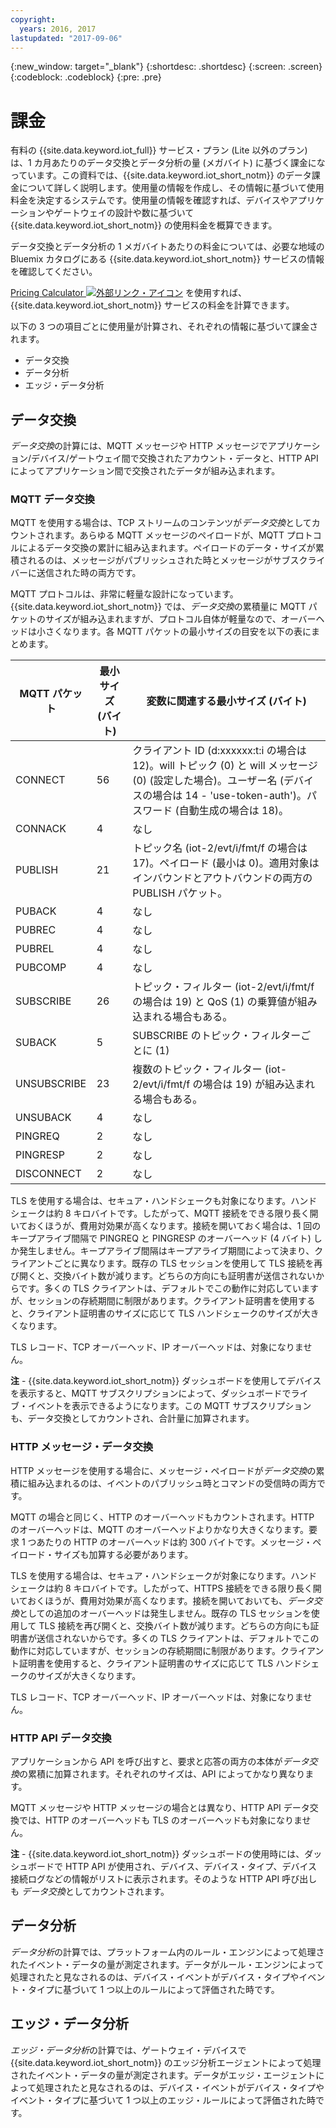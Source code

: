 ```yaml
---
copyright:
  years: 2016, 2017
lastupdated: "2017-09-06"
---
```

{:new_window: target="_blank"}
{:shortdesc: .shortdesc}
{:screen: .screen}
{:codeblock: .codeblock}
{:pre: .pre}

# 課金

有料の {{site.data.keyword.iot_full}} サービス・プラン (Lite 以外のプラン) は、1 カ月あたりのデータ交換とデータ分析の量 (メガバイト) に基づく課金になっています。この資料では、{{site.data.keyword.iot_short_notm}} のデータ課金について詳しく説明します。使用量の情報を作成し、その情報に基づいて使用料金を決定するシステムです。使用量の情報を確認すれば、デバイスやアプリケーションやゲートウェイの設計や数に基づいて {{site.data.keyword.iot_short_notm}} の使用料金を概算できます。

データ交換とデータ分析の 1 メガバイトあたりの料金については、必要な地域の Bluemix カタログにある {{site.data.keyword.iot_short_notm}} サービスの情報を確認してください。

[Pricing Calculator ![外部リンク・アイコン](../../../icons/launch-glyph.svg "外部リンク・アイコン")](http://iot-cost-calculator.ng.bluemix.net/) を使用すれば、{{site.data.keyword.iot_short_notm}} サービスの料金を計算できます。

以下の 3 つの項目ごとに使用量が計算され、それぞれの情報に基づいて課金されます。 
- データ交換
- データ分析
- エッジ・データ分析

## データ交換
*データ交換*の計算には、MQTT メッセージや HTTP メッセージでアプリケーション/デバイス/ゲートウェイ間で交換されたアカウント・データと、HTTP API によってアプリケーション間で交換されたデータが組み込まれます。

### MQTT データ交換
MQTT を使用する場合は、TCP ストリームのコンテンツが*データ交換*としてカウントされます。あらゆる MQTT メッセージのペイロードが、MQTT プロトコルによるデータ交換の累計に組み込まれます。ペイロードのデータ・サイズが累積されるのは、メッセージがパブリッシュされた時とメッセージがサブスクライバーに送信された時の両方です。

MQTT プロトコルは、非常に軽量な設計になっています。{{site.data.keyword.iot_short_notm}} では、*データ交換*の累積量に MQTT パケットのサイズが組み込まれますが、プロトコル自体が軽量なので、オーバーヘッドは小さくなります。各 MQTT パケットの最小サイズの目安を以下の表にまとめます。

|MQTT パケット                  |最小サイズ (バイト) |変数に関連する最小サイズ (バイト)|
|-------------------------------|--------------------|-------------------------------------------------|
|CONNECT                        |56                  |クライアント ID (d:xxxxxx:t:i の場合は 12)。will トピック (0) と will メッセージ (0) (設定した場合)。ユーザー名 (デバイスの場合は 14 - 'use-token-auth')。パスワード (自動生成の場合は 18)。|
|CONNACK                        |4|なし|
|PUBLISH                        |21                  |トピック名 (iot-2/evt/i/fmt/f の場合は 17)。ペイロード (最小は 0)。適用対象はインバウンドとアウトバウンドの両方の PUBLISH パケット。|
|PUBACK                         |4|なし|
|PUBREC                         |4|なし|
|PUBREL                         |4|なし|
|PUBCOMP                        |4|なし|
|SUBSCRIBE                      |26                  |トピック・フィルター (iot-2/evt/i/fmt/f の場合は 19) と QoS (1) の乗算値が組み込まれる場合もある。|
|SUBACK                         |5|SUBSCRIBE のトピック・フィルターごとに (1)|
|UNSUBSCRIBE                    |23                  |複数のトピック・フィルター (iot-2/evt/i/fmt/f の場合は 19) が組み込まれる場合もある。|
|UNSUBACK                       |4|なし|
|PINGREQ                        |2|なし|
|PINGRESP                       |2|なし|
|DISCONNECT                     |2|なし|

TLS を使用する場合は、セキュア・ハンドシェークも対象になります。ハンドシェークは約 8 キロバイトです。したがって、MQTT 接続をできる限り長く開いておくほうが、費用対効果が高くなります。接続を開いておく場合は、1 回のキープアライブ間隔で PINGREQ と PINGRESP のオーバーヘッド (4 バイト) しか発生しません。キープアライブ間隔はキープアライブ期間によって決まり、クライアントごとに異なります。既存の TLS セッションを使用して TLS 接続を再び開くと、交換バイト数が減ります。どちらの方向にも証明書が送信されないからです。多くの TLS クライアントは、デフォルトでこの動作に対応していますが、セッションの存続期間に制限があります。クライアント証明書を使用すると、クライアント証明書のサイズに応じて TLS ハンドシェークのサイズが大きくなります。 

TLS レコード、TCP オーバーヘッド、IP オーバーヘッドは、対象になりません。

**注** - {{site.data.keyword.iot_short_notm}} ダッシュボードを使用してデバイスを表示すると、MQTT サブスクリプションによって、ダッシュボードでライブ・イベントを表示できるようになります。この MQTT サブスクリプションも、データ交換としてカウントされ、合計量に加算されます。

### HTTP メッセージ・データ交換
HTTP メッセージを使用する場合に、メッセージ・ペイロードが*データ交換*の累積に組み込まれるのは、イベントのパブリッシュ時とコマンドの受信時の両方です。

MQTT の場合と同じく、HTTP のオーバーヘッドもカウントされます。HTTP のオーバーヘッドは、MQTT のオーバーヘッドよりかなり大きくなります。要求 1 つあたりの HTTP のオーバーヘッドは約 300 バイトです。メッセージ・ペイロード・サイズも加算する必要があります。

TLS を使用する場合は、セキュア・ハンドシェークが対象になります。ハンドシェークは約 8 キロバイトです。したがって、HTTPS 接続をできる限り長く開いておくほうが、費用対効果が高くなります。接続を開いておいても、*データ交換*としての追加のオーバーヘッドは発生しません。既存の TLS セッションを使用して TLS 接続を再び開くと、交換バイト数が減ります。どちらの方向にも証明書が送信されないからです。多くの TLS クライアントは、デフォルトでこの動作に対応していますが、セッションの存続期間に制限があります。クライアント証明書を使用すると、クライアント証明書のサイズに応じて TLS ハンドシェークのサイズが大きくなります。

TLS レコード、TCP オーバーヘッド、IP オーバーヘッドは、対象になりません。

### HTTP API データ交換
アプリケーションから API を呼び出すと、要求と応答の両方の本体が*データ交換*の累積に加算されます。それぞれのサイズは、API によってかなり異なります。

MQTT メッセージや HTTP メッセージの場合とは異なり、HTTP API データ交換では、HTTP のオーバーヘッドも TLS のオーバーヘッドも対象になりません。

**注** - {{site.data.keyword.iot_short_notm}} ダッシュボードの使用時には、ダッシュボードで HTTP API が使用され、デバイス、デバイス・タイプ、デバイス接続ログなどの情報がリストに表示されます。そのような HTTP API 呼び出しも *データ交換*としてカウントされます。

## データ分析
*データ分析*の計算では、プラットフォーム内のルール・エンジンによって処理されたイベント・データの量が測定されます。データがルール・エンジンによって処理されたと見なされるのは、デバイス・イベントがデバイス・タイプやイベント・タイプに基づいて 1 つ以上のルールによって評価された時です。 

## エッジ・データ分析
*エッジ・データ分析*の計算では、ゲートウェイ・デバイスで {{site.data.keyword.iot_short_notm}} のエッジ分析エージェントによって処理されたイベント・データの量が測定されます。データがエッジ・エージェントによって処理されたと見なされるのは、デバイス・イベントがデバイス・タイプやイベント・タイプに基づいて 1 つ以上のエッジ・ルールによって評価された時です。 
